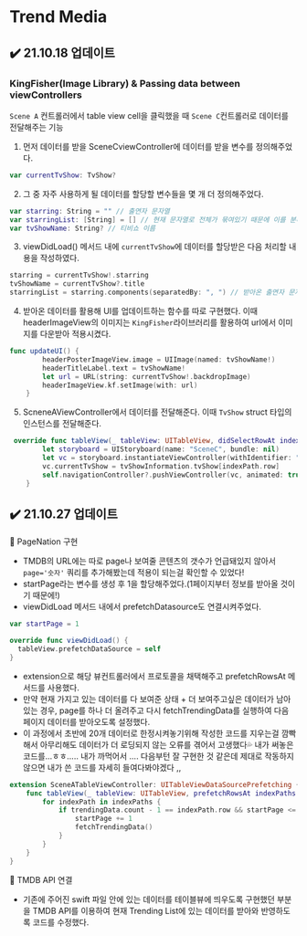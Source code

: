 # Trend Media
## ✔️ 21.10.18 업데이트
### KingFisher(Image Library) & Passing data between viewControllers
`Scene A` 컨트롤러에서 table view cell을 클릭했을 때 `Scene C`컨트롤러로 데이터를 전달해주는 기능
1. 먼저 데이터를 받을 SceneCviewController에 데이터를 받을 변수를 정의해주었다.
```swift
var currentTvShow: TvShow?
```
2. 그 중 자주 사용하게 될 데이터를 할당할 변수들을 몇 개 더 정의해주었다.
```swift
var starring: String = "" // 출연자 문자열
var starringList: [String] = [] // 현재 문자열로 전체가 묶여있기 때문에 이를 분리하여 문자열 배열로 넣어줄 변수
var tvShowName: String? // 티비쇼 이름
```
3. viewDidLoad() 메서드 내에 `currentTvShow`에 데이터를 할당받은 다음 처리할 내용을 작성하였다.
```swift
starring = currentTvShow!.starring
tvShowName = currentTvShow?.title
starringList = starring.components(separatedBy: ", ") // 받아온 출연자 문자열을 쉼표 + 빈칸 을 기준으로 잘라서 list로 변환하는 코드
```
4. 받아온 데이터를 활용해 UI를 업데이트하는 함수를 따로 구현했다. 이때 headerImageView의 이미지는 `KingFisher`라이브러리를 활용하여 url에서 이미지를 다운받아 적용시켰다.
```swift
func updateUI() {
        headerPosterImageView.image = UIImage(named: tvShowName!)
        headerTitleLabel.text = tvShowName!
        let url = URL(string: currentTvShow!.backdropImage)
        headerImageView.kf.setImage(with: url)
    }
```
5. ScneneAViewController에서 데이터를 전달해준다. 이때 `TvShow` struct 타입의 인스턴스를 전달해준다.
```swift
 override func tableView(_ tableView: UITableView, didSelectRowAt indexPath: IndexPath) {
        let storyboard = UIStoryboard(name: "SceneC", bundle: nil)
        let vc = storyboard.instantiateViewController(withIdentifier: "SceneCTableViewController") as! SceneCTableViewController
        vc.currentTvShow = tvShowInformation.tvShow[indexPath.row]
        self.navigationController?.pushViewController(vc, animated: true)
    }
```
## ✔️ 21.10.27 업데이트
🔘 PageNation 구현
- TMDB의 URL에는 따로 page나 보여줄 콘텐츠의 갯수가 언급돼있지 않아서 `page='숫자'` 쿼리를 추가해봤는데 적용이 되는걸 확인할 수 있었다! 
- startPage라는 변수를 생성 후 1을 할당해주었다.(1페이지부터 정보를 받아올 것이기 때문에!)
- viewDidLoad 메서드 내에서 prefetchDatasource도 연결시켜주었다.
```swift
var startPage = 1

override func viewDidLoad() {
  tableView.prefetchDataSource = self
}
```

- extension으로 해당 뷰컨트롤러에서 프로토콜을 채택해주고 prefetchRowsAt 메서드를 사용했다.
- 만약 현재 가지고 있는 데이터를 다 보여준 상태 + 더 보여주고싶은 데이터가 남아있는 경우, page를 하나 더 올려주고 다시 fetchTrendingData를 실행하여 다음 페이지 데이터를 받아오도록 설정했다.
- 이 과정에서 초반에 20개 데이터로 한정시켜놓기위해 작성한 코드를 지우는걸 깜빡해서 아무리해도 데이터가 더 로딩되지 않는 오류를 겪어서 고생했다💦 내가 써놓은 코드를...ㅎㅎ..... 내가 까먹어서 .... 다음부턴 잘 구현한 것 같은데 제대로 작동하지 않으면 내가 쓴 코드를 자세히 들여다봐야겠다 ,,
```swift
extension SceneATableViewController: UITableViewDataSourcePrefetching {
    func tableView(_ tableView: UITableView, prefetchRowsAt indexPaths: [IndexPath]) {
        for indexPath in indexPaths {
            if trendingData.count - 1 == indexPath.row && startPage <= 10 {
                startPage += 1
                fetchTrendingData()
            }
        }
    }
}
```
🔘 TMDB API 연결
- 기존에 주어진 swift 파일 안에 있는 데이터를 테이블뷰에 띄우도록 구현했던 부분을 TMDB API를 이용하여 현재 Trending List에 있는 데이터를 받아와 반영하도록 코드를 수정했다.
